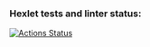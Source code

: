 ### Hexlet tests and linter status:
[![Actions Status](https://github.com/stanislavone/frontend-project-44/workflows/hexlet-check/badge.svg)](https://github.com/stanislavone/frontend-project-44/actions)